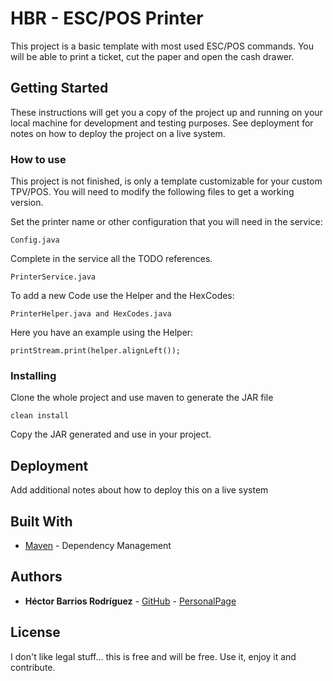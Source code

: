 # HBR - ESC/POS Printer

This project is a basic template with most used ESC/POS commands. You will be able to print a ticket, cut the paper and open the cash drawer. 

## Getting Started

These instructions will get you a copy of the project up and running on your local machine for development and testing purposes. See deployment for notes on how to deploy the project on a live system.

### How to use

This project is not finished, is only a template customizable for your custom TPV/POS. You will need to modify the following files to get a working version.

Set the printer name or other configuration that you will need in the service:
```
Config.java
```

Complete in the service all the TODO references.
```
PrinterService.java
```

To add a new Code use the Helper and the HexCodes:
```
PrinterHelper.java and HexCodes.java
```

Here you have an example using the Helper:
```
printStream.print(helper.alignLeft());
```

### Installing

Clone the whole project and use maven to generate the JAR file

```
clean install
```

Copy the JAR generated and use in your project.


## Deployment

Add additional notes about how to deploy this on a live system

## Built With

* [Maven](https://maven.apache.org/) - Dependency Management

## Authors

* **Héctor Barrios Rodríguez** - [GitHub](https://github.com/HectorBarrios) - [PersonalPage](http://www.hectorbarrios.com)

## License

I don't like legal stuff... this is free and will be free. Use it, enjoy it and contribute.


